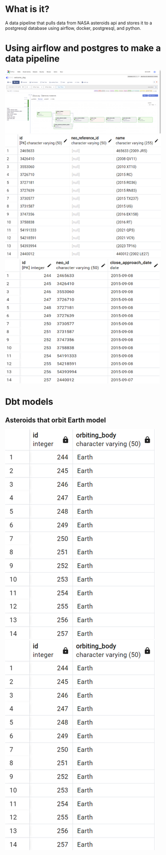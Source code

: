 # What is it?

A data pipeline that pulls data from NASA asteroids api and 
stores it to a postgresql database using airflow, docker, postgresql, and python.

# Using airflow and postgres to make a data pipeline
![alt text](image.png) 
<img src="image-1.png" alt="alt text" width="600" height="400">
<img src="image-2.png" alt="alt text" width="500" height="400">

# Dbt models

## Asteroids that orbit Earth model
![alt text](image-6.png) ![alt text](image-7.png)


